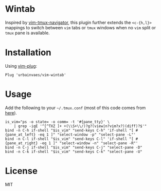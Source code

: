 # Wintab

Inspired by [vim-tmux-navigator](https://github.com/christoomey/vim-tmux-navigator),
this plugin further extends the `<c-{h,l}>` mappings to switch between `vim` tabs or `tmux` windows when no `vim` split or `tmux` pane is available.

# Installation

Using [vim-plug](https://github.com/junegunn/vim-plug):

```vim
Plug 'urbainvaes/vim-wintab'
```

# Usage

Add the following to your `~/.tmux.conf` (most of this code comes from [here](https://github.com/christoomey/vim-tmux-navigator)).

```tmux
is_vim="ps -o state= -o comm= -t '#{pane_tty}' \
    | grep -iqE '^[^TXZ ]+ +(\\S+\\/)?g?(view|n?vim?x?)(diff)?$'"
bind -n C-h if-shell "$is_vim" "send-keys C-h" 'if-shell "[ #{pane_at_left} -eq 1 ]" "select-window -p" "select-pane -L"'
bind -n C-l if-shell "$is_vim" "send-keys C-l" 'if-shell "[ #{pane_at_right} -eq 1 ]" "select-window -n" "select-pane -R"'
bind -n C-j if-shell "$is_vim" "send-keys C-j" "select-pane -D"
bind -n C-k if-shell "$is_vim" "send-keys C-k" "select-pane -U"
```

# License

MIT
